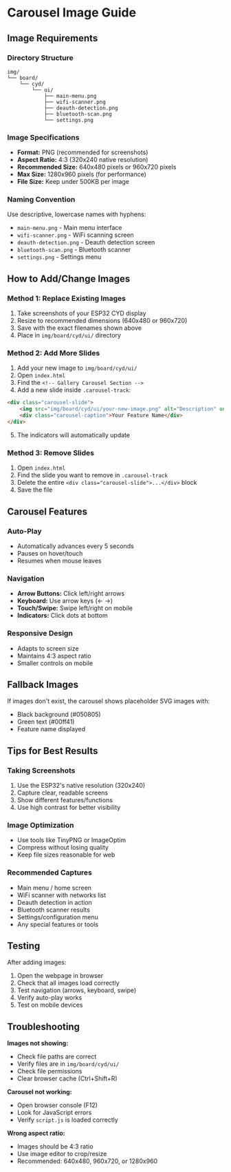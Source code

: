 ﻿# Carousel Image Guide

## Image Requirements

### Directory Structure
```
img/
└── board/
    └── cyd/
        └── ui/
            ├── main-menu.png
            ├── wifi-scanner.png
            ├── deauth-detection.png
            ├── bluetooth-scan.png
            └── settings.png
```

### Image Specifications

- **Format:** PNG (recommended for screenshots)
- **Aspect Ratio:** 4:3 (320x240 native resolution)
- **Recommended Size:** 640x480 pixels or 960x720 pixels
- **Max Size:** 1280x960 pixels (for performance)
- **File Size:** Keep under 500KB per image

### Naming Convention

Use descriptive, lowercase names with hyphens:
- `main-menu.png` - Main menu interface
- `wifi-scanner.png` - WiFi scanning screen
- `deauth-detection.png` - Deauth detection screen
- `bluetooth-scan.png` - Bluetooth scanner
- `settings.png` - Settings menu

## How to Add/Change Images

### Method 1: Replace Existing Images
1. Take screenshots of your ESP32 CYD display
2. Resize to recommended dimensions (640x480 or 960x720)
3. Save with the exact filenames shown above
4. Place in `img/board/cyd/ui/` directory

### Method 2: Add More Slides
1. Add your new image to `img/board/cyd/ui/`
2. Open `index.html`
3. Find the `<!-- Gallery Carousel Section -->`
4. Add a new slide inside `.carousel-track`:

```html
<div class="carousel-slide">
    <img src="img/board/cyd/ui/your-new-image.png" alt="Description" onerror="this.src='data:image/svg+xml,%3Csvg xmlns=\'http://www.w3.org/2000/svg\' width=\'320\' height=\'240\' viewBox=\'0 0 320 240\'%3E%3Crect width=\'320\' height=\'240\' fill=\'%23050805\'/%3E%3Ctext x=\'50%25\' y=\'50%25\' dominant-baseline=\'middle\' text-anchor=\'middle\' fill=\'%2300ff41\' font-family=\'monospace\' font-size=\'14\'%3EYour Feature Name%3C/text%3E%3C/svg%3E'">
    <div class="carousel-caption">Your Feature Name</div>
</div>
```

5. The indicators will automatically update

### Method 3: Remove Slides
1. Open `index.html`
2. Find the slide you want to remove in `.carousel-track`
3. Delete the entire `<div class="carousel-slide">...</div>` block
4. Save the file

## Carousel Features

### Auto-Play
- Automatically advances every 5 seconds
- Pauses on hover/touch
- Resumes when mouse leaves

### Navigation
- **Arrow Buttons:** Click left/right arrows
- **Keyboard:** Use arrow keys (← →)
- **Touch/Swipe:** Swipe left/right on mobile
- **Indicators:** Click dots at bottom

### Responsive Design
- Adapts to screen size
- Maintains 4:3 aspect ratio
- Smaller controls on mobile

## Fallback Images

If images don't exist, the carousel shows placeholder SVG images with:
- Black background (#050805)
- Green text (#00ff41)
- Feature name displayed

## Tips for Best Results

### Taking Screenshots
1. Use the ESP32's native resolution (320x240)
2. Capture clear, readable screens
3. Show different features/functions
4. Use high contrast for better visibility

### Image Optimization
- Use tools like TinyPNG or ImageOptim
- Compress without losing quality
- Keep file sizes reasonable for web

### Recommended Captures
- Main menu / home screen
- WiFi scanner with networks list
- Deauth detection in action
- Bluetooth scanner results
- Settings/configuration menu
- Any special features or tools

## Testing

After adding images:
1. Open the webpage in browser
2. Check that all images load correctly
3. Test navigation (arrows, keyboard, swipe)
4. Verify auto-play works
5. Test on mobile devices

## Troubleshooting

**Images not showing:**
- Check file paths are correct
- Verify files are in `img/board/cyd/ui/`
- Check file permissions
- Clear browser cache (Ctrl+Shift+R)

**Carousel not working:**
- Open browser console (F12)
- Look for JavaScript errors
- Verify `script.js` is loaded correctly

**Wrong aspect ratio:**
- Images should be 4:3 ratio
- Use image editor to crop/resize
- Recommended: 640x480, 960x720, or 1280x960
